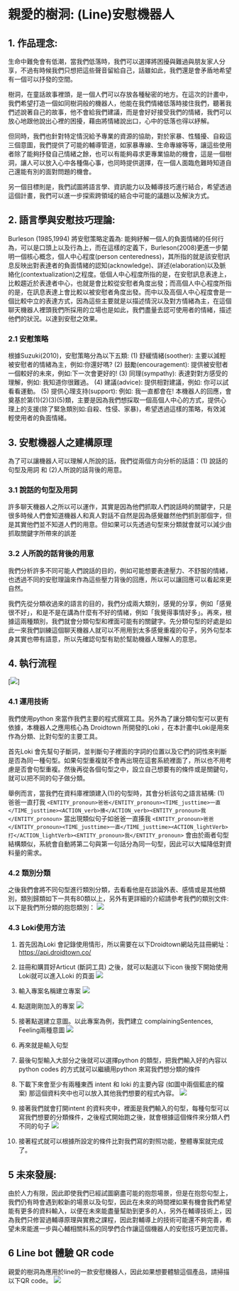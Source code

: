  # 親愛的樹洞: (Line)安慰機器人
 ## 1. 作品理念:
生命中難免會有低潮，當我們低落時，我們可以選擇將困擾與難過與朋友家人分享，不過有時候我們只想把這些聲音留給自己，話雖如此，我們還是會矛盾地希望有一個可以抒發的空間。

樹洞，在童話故事裡頭，是一個人們可以存放各種秘密的地方。在這次的計畫中，我們希望打造一個如同樹洞般的機器人，他能在我們情緒低落時接住我們，聽著我們述說著自己的故事，他不會給我們建議，而是會好好接受我們的情緒，我們可以放心地跟他說出心裡的困擾，藉由將情緒說出口，心中的低落也得以紓解。

但同時，我們也針對特定情況給予專業的資源的協助，對於家暴、性騷擾、自殺這三個意圖，我們提供了可能的輔導管道，如家暴專線、生命專線等等，讓這些使用者除了能夠抒發自己情緒之餘，也可以有能夠尋求更專業協助的機會，這是一個樹洞，讓人可以放入心中各種傷心事，也同時提供選擇，在一個人面臨危難時知道自己還能有別的面對問題的機會。

另一個目標則是，我們試圖將語言學、資訊能力以及輔導技巧進行結合，希望透過這個計畫，我們可以進一步探索跨領域的結合中可能的議題以及解決方式。

## 2. 語言學與安慰技巧理論:
Burleson (1985,1994) 將安慰策略定義為: 能夠紓解一個人的負面情緒的任何行為，可以是口頭上以及行為上，而在這樣的定義下，Burleson(2008)更進一步闡明一個核心概念，個人中心程度(person centeredness)，其所指的就是該安慰訊息反映出對表達者的負面情緒的認知(acknowledge)、詳述(elaboration)以及脈絡化(contextualization)之程度。低個人中心程度所指的是，在安慰訊息表達上，比較趨近於表達者中心，也就是會比較從安慰者角度出發；而高個人中心程度所指的是，在訊息表達上會比較以被安慰者角度出發。而中以及高個人中心程度會是一個比較中立的表達方式，因為這些主要就是以描述情況以及對方情緒為主，在這個聊天機器人裡頭我們所採用的立場也是如此，我們盡量去認可使用者的情緒，描述他們的狀況。以達到安慰之效果。

### 2.1 安慰策略
根據Suzuki(2010)，安慰策略分為以下五類:
(1) 舒緩情緒(soother): 主要以減輕被安慰者的情緒為主，例如:你還好嗎?
(2) 鼓勵(encouragement): 提供被安慰者一個較好的未來，例如:下一次會更好的!
(3) 同理(sympathy): 表達對對方感受的理解，例如: 我知道你很難過。
(4) 建議(advice): 提供相對建議，例如: 你可以試看看運動。
(5) 提供心理支持(support): 例如: 我一直都會在!
本機器人的回應，會奠基於第(1)(2)(3)(5)類，主要是因為我們想採取一個高個人中心的方式，提供心理上的支援(除了緊急類別如:自殺、性侵、家暴)，希望透過這樣的策略，有效減輕使用者的負面情緒。

## 3. 安慰機器人之建構原理
為了可以讓機器人可以理解人所說的話，我們從兩個方向分析的話語：(1) 說話的句型及用詞 和 (2)人所說的話背後的用意。
### 3.1 說話的句型及用詞
許多聊天機器人之所以可以運作，其實是因為他們抓取人們說話時的關鍵字，只是很多時候人們會知道機器人和真人對話不自然是因為感覺雖然他們抓到那個字，但是其實他們並不知道人們的用意。但如果可以先透過句型來分類就會就可以減少由抓取關鍵字所帶來的誤差
### 3.2 人所說的話背後的用意
我們分析許多不同可能人們說話的目的，例如可能想要表達壓力、不舒服的情緒，也透過不同的安慰理論來作為這些壓力背後的回應，所以可以讓回應可以看起來更自然。

我們先從分類收過來的語言的目的，我們分成兩大類別，感覺的分享，例如「感覺很不好」，和是不是在講為什麼有不好的情緒，例如「我覺得事情好多」。再來，根據這兩種類別，我們就會分類句型和裡面可能有的關鍵字。先分類句型的好處是如此一來我們訓練這個聊天機器人就可以不用用到太多感覺重複的句子，另外句型本身其實也帶有語意，所以先確認句型有助於幫助機器人理解人的意思。

## 4. 執行流程
[![](https://upload.cc/i1/2021/04/24/hO7Xur.png)]

### 4.1 運用技術
我們使用python 來當作我們主要的程式撰寫工具。另外為了讓分類句型可以更有依據，本機器人之應用核心為 Droidtown 所開發的Loki ，在本計畫中Loki是用來作為分類、比對句型的主要工具。

首先Loki 會先幫句子斷詞，並判斷句子裡面的字詞的位置以及它們的詞性來判斷是否為同一種句型。如果句型重複就不會再出現在這套系統裡面了，所以也不用考慮是否會句型重複。然後再從各個句型之中，設立自己想要有的條件或是關鍵句，就可以把不同的句子做分類。

舉例而言，當我們在資料庫裡頭建入(1)的句型時，其會分析該句之語言結構:
(1) 爸爸一直打我
`<ENTITY_pronoun>爸爸</ENTITY_pronoun><TIME_justtime>一直</TIME_justtime><ACTION_verb>揍</ACTION_verb><ENTITY_pronoun>我</ENTITY_pronoun>`
當出現類似句子如爸爸一直揍我
`<ENTITY_pronoun>爸爸</ENTITY_pronoun><TIME_justtime>一直</TIME_justtime><ACTION_lightVerb>打</ACTION_lightVerb><ENTITY_pronoun>我</ENTITY_pronoun>`
會由於兩者句型結構類似，系統會自動將第二句與第一句話分為同一句型，因此可以大幅降低對資料量的需求。

### 4.2 類別分類
之後我們會將不同句型進行類別分類，去看看他是在談論外表、感情或是其他類別，類別歸類如下一共有80類以上，另外有更詳細的介紹請參考我們的類別文件: 
以下是我們所分類的抱怨類別：
![](https://upload.cc/i1/2021/04/24/0fEcmp.png)

### 4.3 Loki使用方法
1. 首先因為Loki 會記錄使用情形，所以需要在以下Droidtown網站先註冊網址：https://api.droidtown.co/

2. 註冊和購買好Articut (斷詞工具) 之後，就可以點選以下icon 後按下開始使用Loki就可以進入Loki 的頁面
![](https://upload.cc/i1/2021/04/24/BnZbvS.png)
3. 輸入專案名稱建立專案
![](https://upload.cc/i1/2021/04/24/e0qKBx.png)
 
4. 點選剛剛加入的專案
 ![](https://upload.cc/i1/2021/04/24/DtlJmy.png
)
5. 接著點選建立意圖。以此專案為例，我們建立 complainingSentences, Feeling兩種意圖
![](https://upload.cc/i1/2021/04/24/nOFhx4.png
)
6. 再來就是輸入句型

7. 最後句型輸入大部分之後就可以選擇python 的類型，把我們輸入好的內容以python codes 的方式就可以繼續用python 來寫我們想分類的條件
 
8. 下載下來會至少有兩種東西 intent 和 loki 的主要內容 (如圖中兩個藍底的檔案) 那這個資料夾中也可以放入其他我們想要的程式內容。
![](https://upload.cc/i1/2021/04/24/nkvH0I.png)
9. 接著我們就會打開intent 的資料夾中，裡面是我們輸入的句型，每種句型可以寫我們想要的分類條件，之後程式開始跑之後，就會根據這個條件來分類人們不同的句子
 ![](https://upload.cc/i1/2021/04/24/ce7I9p.png)
10. 接著程式就可以根據所設定的條件比對我們寫的對照功能，整體專案就完成了。

## 5 未來發展:
由於人力有限，因此即使我們已經試圖窮盡可能的抱怨場景，但是在抱怨句型上，我們仍有時會遇到較新的場景以及句型，因此在未來的時間裡如果有機會我們希望能有更多的資料輸入，以便在未來能盡量幫助到更多的人，另外在輔導技術上，因為我們只修習過輔導原理與實務之課程，因此對輔導上的技術可能還不夠完善，希望未來能進一步與心輔相關科系的同學們合作讓這個機器人的安慰技巧更加完善。

## 6 Line bot 體驗 QR code
親愛的樹洞為應用於line的一款安慰機器人，因此如果想要體驗這個產品，請掃描以下QR code。
![](https://upload.cc/i1/2021/04/24/kwoKWg.png
)







